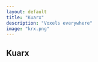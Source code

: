 ```yaml
---
layout: default
title: "Kuarx"
description: "Voxels everywhere"
image: "krx.png"
---
```


## Kuarx
